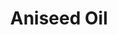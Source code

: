 ---
name: Aniseed Oil
title: Aniseed Oil
details:
  - detail:
      key: "Purity"
      value: "93 %(Trans Anethole By GLC Capillary Column)"
  - detail:
      key: "Odour"
      value: "Characteristic fruity odour, sweet smell."
  - detail:
      key: "Solubility"
      value: "Sparingly soluble in water and freely soluble in alcohol, ether."
  - detail:
      key: "Specific Gravity"
      value: "0.970 to 0.9888 (at 20 deg C)"
  - detail:
      key: "Optical Rotation"
      value: "-2 deg to 1 deg (at 20 deg C)"
  - detail:
      key: "Flash Point"
      value: "90 deg C"
  - detail:
      key: "Brand"
      value: "Natural Aroma"
  - detail:
      key: "Packaging Type"
      value: "Can, Barrel"
  - detail:
      key: "Freezing point"
      value: "> 18 degree C"
  - detail:
      key: "Packaging Size"
      value: "5, 25, 200 Kg"
  - detail:
      key: "Physical State"
      value: "Liquid"
showOnHome: true
thumbnail: https://5.imimg.com/data5/SELLER/Default/2021/12/UR/AV/JE/3823480/aniseed-oil-500x500.jpg
productImages:
  - ""
category: reconstituted oil
---